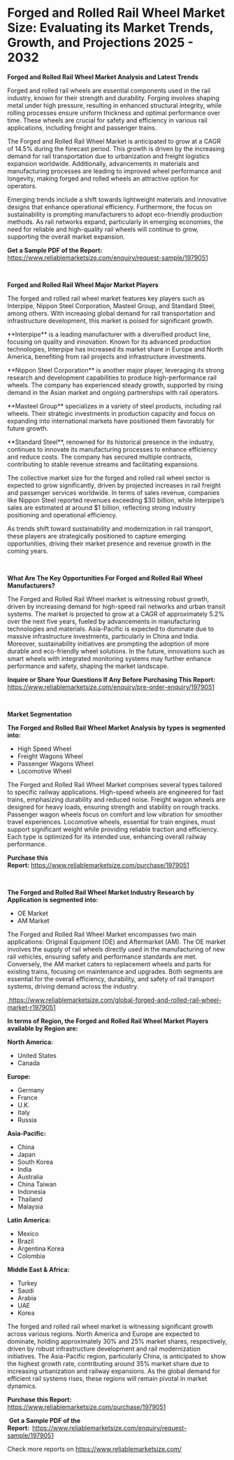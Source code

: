 <p><h1>Forged and Rolled Rail Wheel Market Size: Evaluating its Market Trends, Growth, and Projections 2025 - 2032</h1></p><p><strong>Forged and Rolled Rail Wheel Market Analysis and Latest Trends</strong></p>
<p><p>Forged and rolled rail wheels are essential components used in the rail industry, known for their strength and durability. Forging involves shaping metal under high pressure, resulting in enhanced structural integrity, while rolling processes ensure uniform thickness and optimal performance over time. These wheels are crucial for safety and efficiency in various rail applications, including freight and passenger trains.</p><p>The Forged and Rolled Rail Wheel Market is anticipated to grow at a CAGR of 14.5% during the forecast period. This growth is driven by the increasing demand for rail transportation due to urbanization and freight logistics expansion worldwide. Additionally, advancements in materials and manufacturing processes are leading to improved wheel performance and longevity, making forged and rolled wheels an attractive option for operators. </p><p>Emerging trends include a shift towards lightweight materials and innovative designs that enhance operational efficiency. Furthermore, the focus on sustainability is prompting manufacturers to adopt eco-friendly production methods. As rail networks expand, particularly in emerging economies, the need for reliable and high-quality rail wheels will continue to grow, supporting the overall market expansion.</p></p>
<p><strong>Get a Sample PDF of the Report:&nbsp;</strong> <a href="https://www.reliablemarketsize.com/enquiry/request-sample/1979051?utm_campaign=3101&utm_medium=2&utm_source=Github&utm_content=ia&utm_term=28032025&utm_id=forged-and-rolled-rail-wheel">https://www.reliablemarketsize.com/enquiry/request-sample/1979051</a></p>
<p>&nbsp;</p>
<p><strong>Forged and Rolled Rail Wheel Major Market Players</strong></p>
<p><p>The forged and rolled rail wheel market features key players such as Interpipe, Nippon Steel Corporation, Masteel Group, and Standard Steel, among others. With increasing global demand for rail transportation and infrastructure development, this market is poised for significant growth.</p><p>**Interpipe** is a leading manufacturer with a diversified product line, focusing on quality and innovation. Known for its advanced production technologies, Interpipe has increased its market share in Europe and North America, benefiting from rail projects and infrastructure investments.</p><p>**Nippon Steel Corporation** is another major player, leveraging its strong research and development capabilities to produce high-performance rail wheels. The company has experienced steady growth, supported by rising demand in the Asian market and ongoing partnerships with rail operators.</p><p>**Masteel Group** specializes in a variety of steel products, including rail wheels. Their strategic investments in production capacity and focus on expanding into international markets have positioned them favorably for future growth.</p><p>**Standard Steel**, renowned for its historical presence in the industry, continues to innovate its manufacturing processes to enhance efficiency and reduce costs. The company has secured multiple contracts, contributing to stable revenue streams and facilitating expansions.</p><p>The collective market size for the forged and rolled rail wheel sector is expected to grow significantly, driven by projected increases in rail freight and passenger services worldwide. In terms of sales revenue, companies like Nippon Steel reported revenues exceeding $30 billion, while Interpipe’s sales are estimated at around $1 billion, reflecting strong industry positioning and operational efficiency.</p><p>As trends shift toward sustainability and modernization in rail transport, these players are strategically positioned to capture emerging opportunities, driving their market presence and revenue growth in the coming years.</p></p>
<p>&nbsp;</p>
<p><strong>What Are The Key Opportunities For Forged and Rolled Rail Wheel Manufacturers?</strong></p>
<p><p>The Forged and Rolled Rail Wheel market is witnessing robust growth, driven by increasing demand for high-speed rail networks and urban transit systems. The market is projected to grow at a CAGR of approximately 5.2% over the next five years, fueled by advancements in manufacturing technologies and materials. Asia-Pacific is expected to dominate due to massive infrastructure investments, particularly in China and India. Moreover, sustainability initiatives are prompting the adoption of more durable and eco-friendly wheel solutions. In the future, innovations such as smart wheels with integrated monitoring systems may further enhance performance and safety, shaping the market landscape.</p></p>
<p><strong>Inquire or Share Your Questions If Any Before Purchasing This Report:</strong> <a href="https://www.reliablemarketsize.com/enquiry/pre-order-enquiry/1979051?utm_campaign=3101&utm_medium=2&utm_source=Github&utm_content=ia&utm_term=28032025&utm_id=forged-and-rolled-rail-wheel">https://www.reliablemarketsize.com/enquiry/pre-order-enquiry/1979051</a></p>
<p>&nbsp;</p>
<p><strong>Market Segmentation</strong></p>
<p><strong>The Forged and Rolled Rail Wheel Market Analysis by types is segmented into:</strong></p>
<p><ul><li>High Speed Wheel</li><li>Freight Wagons Wheel</li><li>Passenger Wagons Wheel</li><li>Locomotive Wheel</li></ul></p>
<p><p>The Forged and Rolled Rail Wheel Market comprises several types tailored to specific railway applications. High-speed wheels are engineered for fast trains, emphasizing durability and reduced noise. Freight wagon wheels are designed for heavy loads, ensuring strength and stability on rough tracks. Passenger wagon wheels focus on comfort and low vibration for smoother travel experiences. Locomotive wheels, essential for train engines, must support significant weight while providing reliable traction and efficiency. Each type is optimized for its intended use, enhancing overall railway performance.</p></p>
<p><strong>Purchase this Report:&nbsp;</strong><a href="https://www.reliablemarketsize.com/purchase/1979051?utm_campaign=3101&utm_medium=2&utm_source=Github&utm_content=ia&utm_term=28032025&utm_id=forged-and-rolled-rail-wheel">https://www.reliablemarketsize.com/purchase/1979051</a></p>
<p>&nbsp;</p>
<p><strong>The Forged and Rolled Rail Wheel Market Industry Research by Application is segmented into:</strong></p>
<p><ul><li>OE Market</li><li>AM Market</li></ul></p>
<p><p>The Forged and Rolled Rail Wheel Market encompasses two main applications: Original Equipment (OE) and Aftermarket (AM). The OE market involves the supply of rail wheels directly used in the manufacturing of new rail vehicles, ensuring safety and performance standards are met. Conversely, the AM market caters to replacement wheels and parts for existing trains, focusing on maintenance and upgrades. Both segments are essential for the overall efficiency, durability, and safety of rail transport systems, driving demand across the industry.</p></p>
<p><a href="https://www.reliablemarketsize.com/global-forged-and-rolled-rail-wheel-market-r1979051?utm_campaign=3101&utm_medium=2&utm_source=Github&utm_content=ia&utm_term=28032025&utm_id=forged-and-rolled-rail-wheel">&nbsp;https://www.reliablemarketsize.com/global-forged-and-rolled-rail-wheel-market-r1979051</a></p>
<p><strong>In terms of Region, the Forged and Rolled Rail Wheel Market Players available by Region are:</strong></p>
<p>
    <p> <strong> North America: </strong>
        <ul>
            <li>United States</li>
            <li>Canada</li>
        </ul>
        </p> 
    <p> <strong> Europe: </strong>
        <ul>
            <li>Germany</li>
            <li>France</li>
            <li>U.K.</li>
            <li>Italy</li>
            <li>Russia</li>
        </ul>
        </p> 
    <p> <strong> Asia-Pacific: </strong>
        <ul>
            <li>China</li>
            <li>Japan</li>
            <li>South Korea</li>
            <li>India</li>
            <li>Australia</li>
            <li>China Taiwan</li>
            <li>Indonesia</li>
            <li>Thailand</li>
            <li>Malaysia</li>
        </ul>
        </p> 
    <p> <strong> Latin America: </strong>
        <ul>
            <li>Mexico</li>
            <li>Brazil</li>
            <li>Argentina Korea</li>
            <li>Colombia</li>
        </ul>
        </p> 
    <p> <strong> Middle East & Africa: </strong>
        <ul>
            <li>Turkey</li>
            <li>Saudi</li>
            <li>Arabia</li>
            <li>UAE</li>
            <li>Korea</li>
        </ul>
    </p>
    </p>
<p><p>The forged and rolled rail wheel market is witnessing significant growth across various regions. North America and Europe are expected to dominate, holding approximately 30% and 25% market shares, respectively, driven by robust infrastructure development and rail modernization initiatives. The Asia-Pacific region, particularly China, is anticipated to show the highest growth rate, contributing around 35% market share due to increasing urbanization and railway expansions. As the global demand for efficient rail systems rises, these regions will remain pivotal in market dynamics.</p></p>
<p><strong>Purchase this Report: </strong><a href="https://www.reliablemarketsize.com/purchase/1979051?utm_campaign=3101&utm_medium=2&utm_source=Github&utm_content=ia&utm_term=28032025&utm_id=forged-and-rolled-rail-wheel">https://www.reliablemarketsize.com/purchase/1979051</a></p>
<p>&nbsp;<strong>Get a Sample PDF of the Report:&nbsp;&nbsp;</strong><a href="https://www.reliablemarketsize.com/enquiry/request-sample/1979051?utm_campaign=3101&utm_medium=2&utm_source=Github&utm_content=ia&utm_term=28032025&utm_id=forged-and-rolled-rail-wheel">https://www.reliablemarketsize.com/enquiry/request-sample/1979051</a></p>
<p><strong></strong></p>
<p>Check more reports on <a href="https://www.reliablemarketsize.com/?utm_campaign=3101&utm_medium=2&utm_source=Github&utm_content=ia&utm_term=28032025&utm_id=forged-and-rolled-rail-wheel">https://www.reliablemarketsize.com/</a></p>